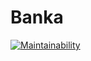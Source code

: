 # Banka

[![Maintainability](https://api.codeclimate.com/v1/badges/a84eb00f2413f8dae0f2/maintainability)](https://codeclimate.com/github/Moise1/Banka/maintainability)
